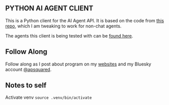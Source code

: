 ## PYTHON AI AGENT CLIENT

This is a Python client for the AI Agent API.  It is based on the code from [this repo](https://github.com/JoshuaC215/agent-service-toolkit), which I am tweaking to work for non-chat agents.

The agents this client is being tested with can be [found here](https://github.com/apsquared/lg-agents).

## Follow Along

Follow along as I post about program on my [websites](https://apsquared.co) and my Bluesky account [@apsquared](https://bsky.app/profile/apsquared.bsky.social).

## Notes to self

Activate venv
`source .venv/bin/activate`